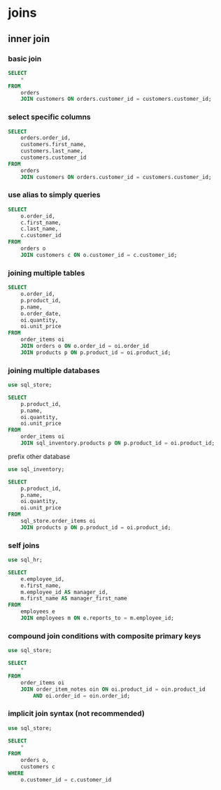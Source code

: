 # joins

## inner join

### basic join

```sql
SELECT
	*
FROM
	orders
	JOIN customers ON orders.customer_id = customers.customer_id;
```

### select specific columns

```sql
SELECT
	orders.order_id,
	customers.first_name,
	customers.last_name,
	customers.customer_id
FROM
	orders
	JOIN customers ON orders.customer_id = customers.customer_id;
```

### use alias to simply queries

```sql
SELECT
	o.order_id,
	c.first_name,
	c.last_name,
	c.customer_id
FROM
	orders o
	JOIN customers c ON o.customer_id = c.customer_id;
```

### joining multiple tables

```sql
SELECT
	o.order_id,
	p.product_id,
	p.name,
	o.order_date,
	oi.quantity,
	oi.unit_price
FROM
	order_items oi
	JOIN orders o ON o.order_id = oi.order_id
	JOIN products p ON p.product_id = oi.product_id;
```

### joining multiple databases

```sql
use sql_store;

SELECT
	p.product_id,
	p.name,
	oi.quantity,
	oi.unit_price
FROM
	order_items oi
	JOIN sql_inventory.products p ON p.product_id = oi.product_id;
```

prefix other database

```sql
use sql_inventory;

SELECT
	p.product_id,
	p.name,
	oi.quantity,
	oi.unit_price
FROM
	sql_store.order_items oi
	JOIN products p ON p.product_id = oi.product_id;
```

### self joins

```sql
use sql_hr;

SELECT
	e.employee_id,
	e.first_name,
	m.employee_id AS manager_id,
	m.first_name AS manager_first_name
FROM
	employees e
	JOIN employees m ON e.reports_to = m.employee_id;
```

### compound join conditions with composite primary keys

```sql
use sql_store;

SELECT
	*
FROM
	order_items oi
	JOIN order_item_notes oin ON oi.product_id = oin.product_id
		AND oi.order_id = oin.order_id;
```

### implicit join syntax (not recommended)

```sql
use sql_store;

SELECT
	*
FROM
	orders o,
	customers c
WHERE
	o.customer_id = c.customer_id
```
